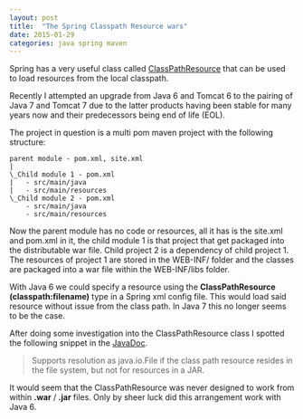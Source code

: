 ```yaml
---
layout: post
title:  "The Spring Classpath Resource wars"
date: 2015-01-29
categories: java spring maven
---
```


Spring has a very useful class called [ClassPathResource][ClassPathResource] that can be used to load resources from the local classpath.

Recently I attempted an upgrade from Java 6 and Tomcat 6 to the pairing of Java 7 and Tomcat 7 due to the latter products having been stable for many years now and their predecessors being end of life (EOL).

The project in question is a multi pom maven project with the following structure:  
    
	parent module - pom.xml, site.xml
	|    
    \_Child module 1 - pom.xml
    |	- src/main/java
    |	- src/main/resources
    \_Child module 2 - pom.xml
    	- src/main/java
    	- src/main/resources
        
Now the parent module has no code or resources, all it has is the site.xml and pom.xml in it, the child module 1 is that project that get packaged into the distributable war file. Child project 2 is a dependency of child project 1. The resources of project 1 are stored in the WEB-INF/ folder and the classes are packaged into a war file within the WEB-INF/libs folder.

With Java 6 we could specify a resource using the **ClassPathResource (classpath:filename)** type in a Spring xml config file. This would load said resource without issue from the class path. In Java 7 this no longer seems to be the case.

After doing some investigation into the ClassPathResource class I spotted the following snippet in the [JavaDoc][ClasspathResource]. 

> Supports resolution as java.io.File if the class path resource resides in the file system, but not for resources in a JAR.

It would seem that the ClassPathResource was never designed to work from within **.war** / **.jar** files. Only by sheer luck did this arrangement work with Java 6.

[ClassPathResource]: http://docs.spring.io/spring/docs/current/javadoc-api/org/springframework/core/io/ClassPathResource.html